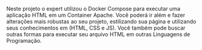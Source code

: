 Neste projeto o expert utilizou o Docker Compose para executar uma aplicação HTML em um Container Apache. Você poderá ir além e fazer alterações mais robustas ao seu projeto, 
estilizando sua página e utilizando seus conhecimentos em (HTML, CSS e JS). Você também pode buscar outras formas para executar seu arquivo HTML em outras Linguagens de Programação.
